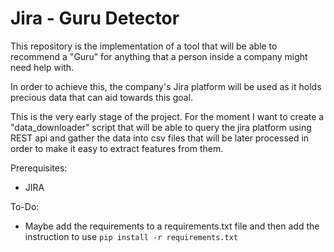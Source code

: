 # Jira - Guru Detector

This repository is the implementation of a tool that will be able to recommend a "Guru" for anything that a person inside a company might need help with.

In order to achieve this, the company's Jira platform will be used as it holds precious data that can aid towards this goal.

This is the very early stage of the project. For the moment I want to create a "data_downloader" script that will be able to query the jira platform using REST api and gather the data into csv files that will be later processed in order to make it easy to extract features from them.

Prerequisites:

* JIRA

To-Do:

- Maybe add the requirements to a requirements.txt file and then add the instruction to use `pip install -r requirements.txt`

